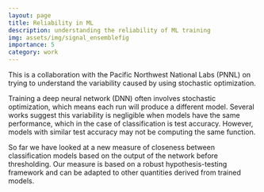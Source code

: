 ```yaml
---
layout: page
title: Reliability in ML
description: understanding the reliability of ML training 
img: assets/img/signal_ensemblefig
importance: 5
category: work
---
```


This is a collaboration with the Pacific Northwest National Labs (PNNL) on trying to understand the variability caused by using stochastic optimization.

Training a deep neural network (DNN) often involves stochastic optimization, which means each run will produce a different model. Several works suggest this variability is negligible when models have the same performance, which in the case of classification is test accuracy.  However, models with similar test accuracy may not be computing the same function. 

So far we have looked at a new measure of closeness between classification models based on the output of the network before thresholding. Our measure is based on a robust hypothesis-testing framework and can be adapted to other quantities derived from trained models.
